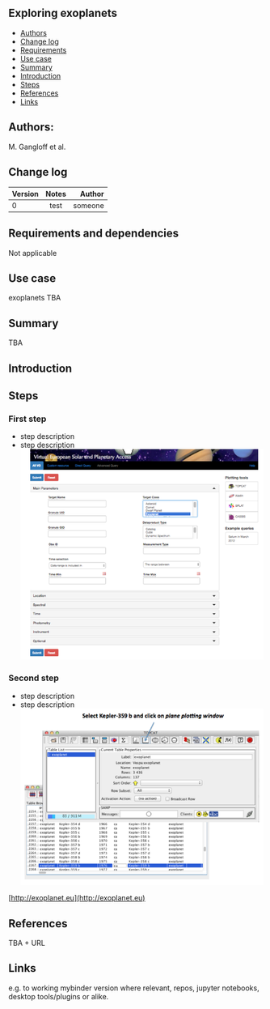 ## Exploring exoplanets

* [Authors](https://github.com/aprossi/vespa-test-tutorial/blob/master/README.md#authors)
* [Change log](https://github.com/aprossi/vespa-test-tutorial/blob/master/README.md#change-log)
* [Requirements](https://github.com/aprossi/vespa-test-tutorial/blob/master/README.md#requirements-and-dependencies)
* [Use case](https://github.com/aprossi/vespa-test-tutorial/blob/master/README.md#use-case)
* [Summary](https://github.com/aprossi/vespa-test-tutorial/blob/master/README.md#summary)
* [Introduction](https://github.com/aprossi/vespa-test-tutorial/blob/master/README.md#introduction)
* [Steps](https://github.com/aprossi/vespa-test-tutorial/blob/master/README.md#steps)
* [References](https://github.com/aprossi/vespa-test-tutorial/blob/master/README.md#references)
* [Links](https://github.com/aprossi/vespa-test-tutorial/blob/master/README.md#links)

## Authors: 

M. Gangloff et al.

## Change log

| Version       | Notes         | Author  |
| ------------- |:-------------:| -----:  |
| 0             | test          | someone |


## Requirements and dependencies
 Not applicable
 
## Use case
exoplanets TBA

## Summary
TBA

## Introduction

## Steps

### First step
* step description
* step description
![1](https://raw.githubusercontent.com/aprossi/vespa-test-tutorial/master/IMG/1.png)

### Second step
* step description
* step description
![7](https://raw.githubusercontent.com/aprossi/vespa-test-tutorial/master/IMG/7.png)

[http://exoplanet.eu](http://exoplanet.eu)


## References

TBA + URL


## Links
e.g. to working mybinder version where relevant, repos, jupyter notebooks, desktop tools/plugins or alike.
